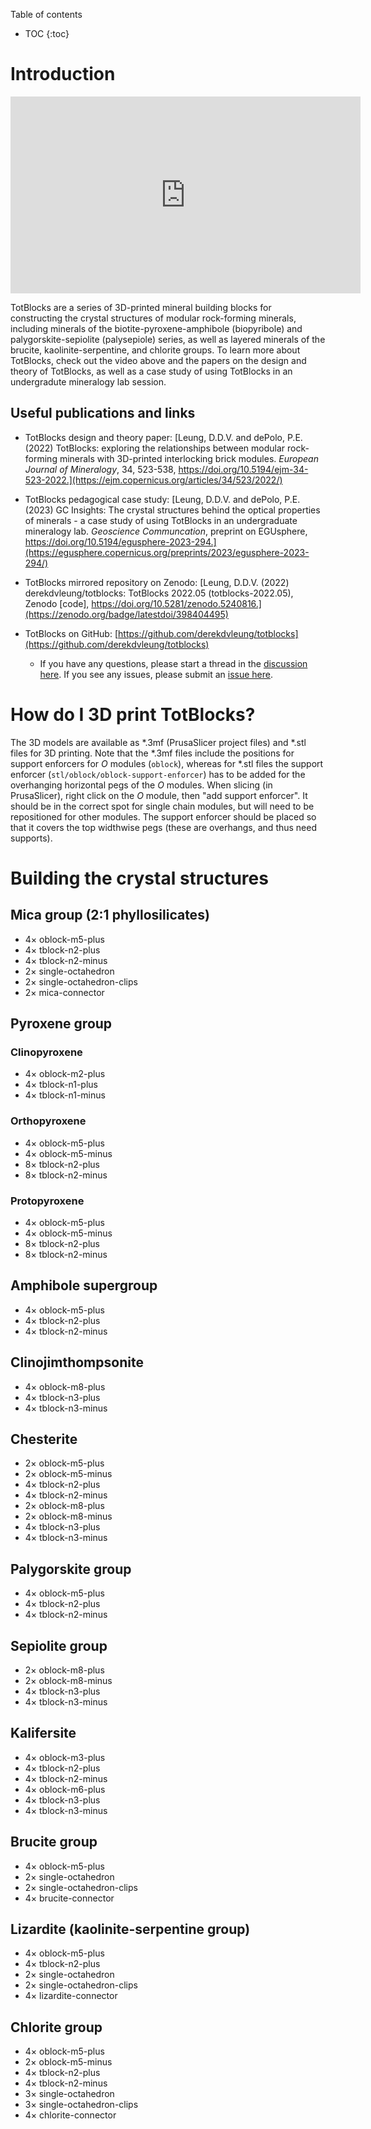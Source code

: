 Table of contents
* TOC
{:toc}

<!-- This is a test landing page for TotBlocks. -->

<!-- TODO: add paper link, youtube resources, printables -->

# Introduction

<iframe width="560" height="315" src="https://www.youtube.com/embed/pNsD5MDUdqU" title="YouTube video player" frameborder="0" allow="accelerometer; autoplay; clipboard-write; encrypted-media; gyroscope; picture-in-picture; web-share" allowfullscreen></iframe>

TotBlocks are a series of 3D-printed mineral building blocks for constructing the crystal structures of modular rock-forming minerals, including minerals of the biotite-pyroxene-amphibole (biopyribole) and palygorskite-sepiolite (palysepiole) series, as well as layered minerals of the brucite, kaolinite-serpentine, and chlorite groups. To learn more about TotBlocks, check out the video above and the papers on the design and theory of TotBlocks, as well as a case study of using TotBlocks in an undergradute mineralogy lab session.

## Useful publications and links

- TotBlocks design and theory paper: [Leung, D.D.V. and dePolo, P.E. (2022) TotBlocks: exploring the relationships between modular rock-forming minerals with 3D-printed interlocking brick modules. _European Journal of Mineralogy_, 34, 523-538, https://doi.org/10.5194/ejm-34-523-2022.](https://ejm.copernicus.org/articles/34/523/2022/)

- TotBlocks pedagogical case study: [Leung, D.D.V. and dePolo, P.E. (2023) GC Insights: The crystal structures behind the optical properties of minerals - a case study of using TotBlocks in an undergraduate mineralogy lab. _Geoscience Communcation_, preprint on EGUsphere, https://doi.org/10.5194/egusphere-2023-294.](https://egusphere.copernicus.org/preprints/2023/egusphere-2023-294/)

- TotBlocks mirrored repository on Zenodo: [Leung, D.D.V. (2022) derekdvleung/totblocks: TotBlocks 2022.05 (totblocks-2022.05), Zenodo [code], https://doi.org/10.5281/zenodo.5240816.](https://zenodo.org/badge/latestdoi/398404495) 
<!-- [![DOI](https://zenodo.org/badge/398404495.svg)](https://zenodo.org/badge/latestdoi/398404495)-->

- TotBlocks on GitHub: [https://github.com/derekdvleung/totblocks](https://github.com/derekdvleung/totblocks)

  -	If you have any questions, please start a thread in the [discussion here](https://github.com/derekdvleung/totblocks/discussions).
If you see any issues, please submit an [issue here](https://github.com/derekdvleung/totblocks/issues).

# How do I 3D print TotBlocks?

The 3D models are available as \*.3mf (PrusaSlicer project files) and \*.stl files for 3D printing. 
Note that the \*.3mf files include the positions for support enforcers for *O* modules (`oblock`), 
whereas for \*.stl files the support enforcer (`stl/oblock/oblock-support-enforcer`) has to be added for the overhanging horizontal pegs of the *O* modules. 
When slicing (in PrusaSlicer), right click on the *O* module, then "add support enforcer".
It should be in the correct spot for single chain modules, but will need to be repositioned for other modules.
The support enforcer should be placed so that it covers the top widthwise pegs (these are overhangs, and thus need supports).

# Building the crystal structures

## Mica group (2:1 phyllosilicates)

- 4× oblock-m5-plus
- 4× tblock-n2-plus
- 4× tblock-n2-minus
- 2× single-octahedron
- 2× single-octahedron-clips
- 2× mica-connector

## Pyroxene group

### Clinopyroxene

- 4× oblock-m2-plus
- 4× tblock-n1-plus
- 4× tblock-n1-minus

### Orthopyroxene

- 4× oblock-m5-plus
- 4× oblock-m5-minus
- 8× tblock-n2-plus
- 8× tblock-n2-minus

### Protopyroxene

- 4× oblock-m5-plus
- 4× oblock-m5-minus
- 8× tblock-n2-plus
- 8× tblock-n2-minus

## Amphibole supergroup

- 4× oblock-m5-plus
- 4× tblock-n2-plus
- 4× tblock-n2-minus

## Clinojimthompsonite

- 4× oblock-m8-plus
- 4× tblock-n3-plus
- 4× tblock-n3-minus

## Chesterite

- 2× oblock-m5-plus
- 2× oblock-m5-minus
- 4× tblock-n2-plus
- 4× tblock-n2-minus
- 2× oblock-m8-plus
- 2× oblock-m8-minus
- 4× tblock-n3-plus
- 4× tblock-n3-minus

## Palygorskite group

- 4× oblock-m5-plus
- 4× tblock-n2-plus
- 4× tblock-n2-minus

## Sepiolite group

- 2× oblock-m8-plus
- 2× oblock-m8-minus
- 4× tblock-n3-plus
- 4× tblock-n3-minus

## Kalifersite

- 4× oblock-m3-plus
- 4× tblock-n2-plus
- 4× tblock-n2-minus
- 4× oblock-m6-plus
- 4× tblock-n3-plus
- 4× tblock-n3-minus

## Brucite group

- 4× oblock-m5-plus
- 2× single-octahedron
- 2× single-octahedron-clips
- 4× brucite-connector

## Lizardite (kaolinite-serpentine group)

- 4× oblock-m5-plus
- 4× tblock-n2-plus
- 2× single-octahedron
- 2× single-octahedron-clips
- 4× lizardite-connector

## Chlorite group

- 4× oblock-m5-plus
- 2× oblock-m5-minus
- 4× tblock-n2-plus
- 4× tblock-n2-minus
- 3× single-octahedron
- 3× single-octahedron-clips
- 4× chlorite-connector
